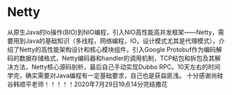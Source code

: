 # Netty
从原生Java的Io操作(BIO)到NIO编程，引入NIO高性能高并发框架——Netty，需要用到Java的基础知识（多线程，网络编程，IO，设计模式尤其是代理模式），介绍了Netty的高性能架构设计和核心模块组件，引入Google Protobuf作为编码解码的数据存储格式，Netty编码器和handler的调用机制，TCP粘包和拆包及其解决方法，Netty核心源码剖析，最后自己手动实现Dubbo RPC。10天左右的时间学完，确实需要对Java编程有一定基础要求，自己也是获益匪浅。
十分感谢尚硅谷韩顺平老师！！！！！2020年7月29日19点14分完结撒花
